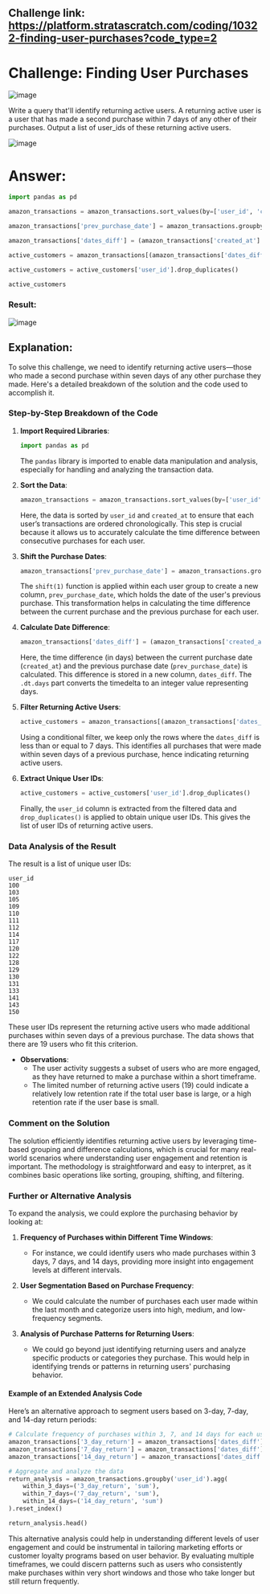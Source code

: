 ## Challenge link: https://platform.stratascratch.com/coding/10322-finding-user-purchases?code_type=2

# Challenge: Finding User Purchases

![image](https://github.com/user-attachments/assets/663591a2-5c1c-4243-9d81-4c41a67f4409)

Write a query that'll identify returning active users. A returning active user is a user that has made a second purchase within 7 days of any other of their purchases. Output a list of user_ids of these returning active users.

![image](https://github.com/user-attachments/assets/6b69cc9f-aa8c-4b57-9987-efe0ea631a02)


# Answer:

``` python
import pandas as pd

amazon_transactions = amazon_transactions.sort_values(by=['user_id', 'created_at'])

amazon_transactions['prev_purchase_date'] = amazon_transactions.groupby('user_id')['created_at'].shift(1)

amazon_transactions['dates_diff'] = (amazon_transactions['created_at'] - amazon_transactions['prev_purchase_date']).dt.days

active_customers = amazon_transactions[(amazon_transactions['dates_diff'] <= 7)]

active_customers = active_customers['user_id'].drop_duplicates()

active_customers
``` 

### Result:

![image](https://github.com/user-attachments/assets/e5773b19-424d-4174-9242-e32231622721)


## Explanation:

To solve this challenge, we need to identify returning active users—those who made a second purchase within seven days of any other purchase they made. Here's a detailed breakdown of the solution and the code used to accomplish it.

### Step-by-Step Breakdown of the Code

1. **Import Required Libraries**:
   ```python
   import pandas as pd
   ```
   The `pandas` library is imported to enable data manipulation and analysis, especially for handling and analyzing the transaction data.

2. **Sort the Data**:
   ```python
   amazon_transactions = amazon_transactions.sort_values(by=['user_id', 'created_at'])
   ```
   Here, the data is sorted by `user_id` and `created_at` to ensure that each user’s transactions are ordered chronologically. This step is crucial because it allows us to accurately calculate the time difference between consecutive purchases for each user.

3. **Shift the Purchase Dates**:
   ```python
   amazon_transactions['prev_purchase_date'] = amazon_transactions.groupby('user_id')['created_at'].shift(1)
   ```
   The `shift(1)` function is applied within each user group to create a new column, `prev_purchase_date`, which holds the date of the user's previous purchase. This transformation helps in calculating the time difference between the current purchase and the previous purchase for each user.

4. **Calculate Date Difference**:
   ```python
   amazon_transactions['dates_diff'] = (amazon_transactions['created_at'] - amazon_transactions['prev_purchase_date']).dt.days
   ```
   Here, the time difference (in days) between the current purchase date (`created_at`) and the previous purchase date (`prev_purchase_date`) is calculated. This difference is stored in a new column, `dates_diff`. The `.dt.days` part converts the timedelta to an integer value representing days.

5. **Filter Returning Active Users**:
   ```python
   active_customers = amazon_transactions[(amazon_transactions['dates_diff'] <= 7)]
   ```
   Using a conditional filter, we keep only the rows where the `dates_diff` is less than or equal to 7 days. This identifies all purchases that were made within seven days of a previous purchase, hence indicating returning active users.

6. **Extract Unique User IDs**:
   ```python
   active_customers = active_customers['user_id'].drop_duplicates()
   ```
   Finally, the `user_id` column is extracted from the filtered data and `drop_duplicates()` is applied to obtain unique user IDs. This gives the list of user IDs of returning active users.

### Data Analysis of the Result

The result is a list of unique user IDs:
```
user_id
100
103
105
109
110
111
112
114
117
120
122
128
129
130
131
133
141
143
150
```

These user IDs represent the returning active users who made additional purchases within seven days of a previous purchase. The data shows that there are 19 users who fit this criterion.

- **Observations**:
  - The user activity suggests a subset of users who are more engaged, as they have returned to make a purchase within a short timeframe.
  - The limited number of returning active users (19) could indicate a relatively low retention rate if the total user base is large, or a high retention rate if the user base is small.

### Comment on the Solution

The solution efficiently identifies returning active users by leveraging time-based grouping and difference calculations, which is crucial for many real-world scenarios where understanding user engagement and retention is important. The methodology is straightforward and easy to interpret, as it combines basic operations like sorting, grouping, shifting, and filtering.

### Further or Alternative Analysis

To expand the analysis, we could explore the purchasing behavior by looking at:

1. **Frequency of Purchases within Different Time Windows**:
   - For instance, we could identify users who made purchases within 3 days, 7 days, and 14 days, providing more insight into engagement levels at different intervals.

2. **User Segmentation Based on Purchase Frequency**:
   - We could calculate the number of purchases each user made within the last month and categorize users into high, medium, and low-frequency segments.

3. **Analysis of Purchase Patterns for Returning Users**:
   - We could go beyond just identifying returning users and analyze specific products or categories they purchase. This would help in identifying trends or patterns in returning users' purchasing behavior.

#### Example of an Extended Analysis Code

Here’s an alternative approach to segment users based on 3-day, 7-day, and 14-day return periods:

```python
# Calculate frequency of purchases within 3, 7, and 14 days for each user
amazon_transactions['3_day_return'] = amazon_transactions['dates_diff'] <= 3
amazon_transactions['7_day_return'] = amazon_transactions['dates_diff'] <= 7
amazon_transactions['14_day_return'] = amazon_transactions['dates_diff'] <= 14

# Aggregate and analyze the data
return_analysis = amazon_transactions.groupby('user_id').agg(
    within_3_days=('3_day_return', 'sum'),
    within_7_days=('7_day_return', 'sum'),
    within_14_days=('14_day_return', 'sum')
).reset_index()

return_analysis.head()
```

This alternative analysis could help in understanding different levels of user engagement and could be instrumental in tailoring marketing efforts or customer loyalty programs based on user behavior. By evaluating multiple timeframes, we could discern patterns such as users who consistently make purchases within very short windows and those who take longer but still return frequently.

